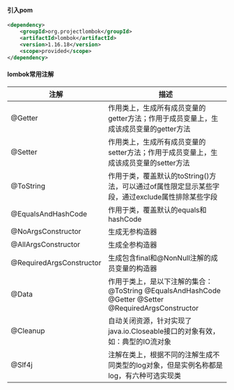 #### 引入pom

``` xml
<dependency>
    <groupId>org.projectlombok</groupId>
    <artifactId>lombok</artifactId>
    <version>1.16.18</version>
    <scope>provided</scope>
</dependency>
```

#### lombok常用注解

| 注解                     | 描述                                                         |
| ------------------------ | ------------------------------------------------------------ |
| @Getter                  | 作用类上，生成所有成员变量的getter方法；作用于成员变量上，生成该成员变量的getter方法 |
| @Setter                  | 作用类上，生成所有成员变量的setter方法；作用于成员变量上，生成该成员变量的setter方法 |
| @ToString                | 作用于类，覆盖默认的toString()方法，可以通过of属性限定显示某些字段，通过exclude属性排除某些字段 |
| @EqualsAndHashCode       | 作用于类，覆盖默认的equals和hashCode                         |
| @NoArgsConstructor       | 生成无参构造器                                               |
| @AllArgsConstructor      | 生成全参构造器                                               |
| @RequiredArgsConstructor | 生成包含final和@NonNull注解的成员变量的构造器                |
| @Data                    | 作用于类上，是以下注解的集合：@ToString @EqualsAndHashCode @Getter @Setter @RequiredArgsConstructor |
| @Cleanup                 | 自动关闭资源，针对实现了java.io.Closeable接口的对象有效，如：典型的IO流对象 |
| @Slf4j                   | 注解在类上，根据不同的注解生成不同类型的log对象，但是实例名称都是log，有六种可选实现类 |

